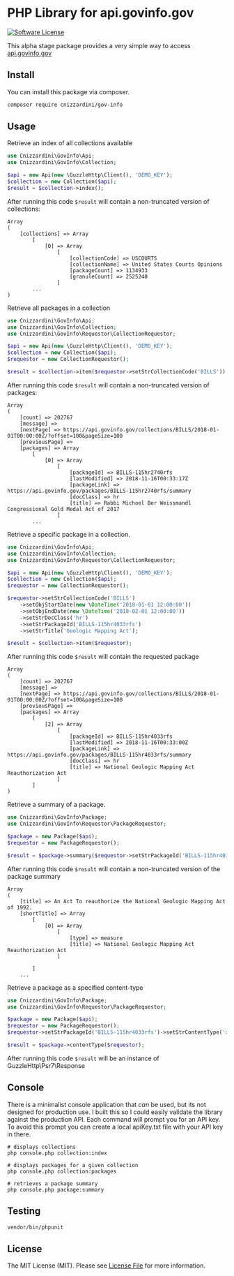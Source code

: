# PHP Library for api.govinfo.gov

[![Software License](https://img.shields.io/badge/license-MIT-brightgreen.svg?style=flat-square)](LICENSE.md)

This alpha stage package provides a very simple way to access [api.govinfo.gov](https://api.govinfo.gov/docs/)

## Install

You can install this package via composer.

```bash
composer require cnizzardini/gov-info
```

## Usage

Retrieve an index of all collections available

```php
use Cnizzardini\GovInfo\Api;
use Cnizzardini\GovInfo\Collection;

$api = new Api(new \GuzzleHttp\Client(), 'DEMO_KEY');
$collection = new Collection($api);
$result = $collection->index();
```

After running this code `$result` will contain a non-truncated version of collections:

```
Array
(
    [collections] => Array
        [
            [0] => Array
                [
                    [collectionCode] => USCOURTS
                    [collectionName] => United States Courts Opinions
                    [packageCount] => 1134933
                    [granuleCount] => 2525240
                ]
        ...
)

```

Retrieve all packages in a collection

```php
use Cnizzardini\GovInfo\Api;
use Cnizzardini\GovInfo\Collection;
use Cnizzardini\GovInfo\Requestor\CollectionRequestor;

$api = new Api(new \GuzzleHttp\Client(), 'DEMO_KEY');
$collection = new Collection($api);
$requestor = new CollectionRequestor();

$result = $collection->item($requestor->setStrCollectionCode('BILLS'));

```

After running this code `$result` will contain a non-truncated version of packages:

```
Array
(
    [count] => 202767
    [message] => 
    [nextPage] => https://api.govinfo.gov/collections/BILLS/2018-01-01T00:00:00Z/?offset=100&pageSize=100
    [previousPage] => 
    [packages] => Array
        [
            [0] => Array
                [
                    [packageId] => BILLS-115hr2740rfs
                    [lastModified] => 2018-11-16T00:33:17Z
                    [packageLink] => https://api.govinfo.gov/packages/BILLS-115hr2740rfs/summary
                    [docClass] => hr
                    [title] => Rabbi Michoel Ber Weissmandl Congressional Gold Medal Act of 2017
                ]
        ...
```

Retrieve a specific package in a collection. 

```php
use Cnizzardini\GovInfo\Api;
use Cnizzardini\GovInfo\Collection;
use Cnizzardini\GovInfo\Requestor\CollectionRequestor;

$api = new Api(new \GuzzleHttp\Client(), 'DEMO_KEY');
$collection = new Collection($api);
$requestor = new CollectionRequestor();

$requestor->setStrCollectionCode('BILLS')
    ->setObjStartDate(new \DateTime('2018-01-01 12:00:00'))
    ->setObjEndDate(new \DateTime('2018-02-01 12:00:00'))
    ->setStrDocClass('hr')
    ->setStrPackageId('BILLS-115hr4033rfs')
    ->setStrTitle('Geologic Mapping Act');

$result = $collection->item($requestor);
```

After running this code `$result` will contain the requested package

```
Array
(
    [count] => 202767
    [message] => 
    [nextPage] => https://api.govinfo.gov/collections/BILLS/2018-01-01T00:00:00Z/?offset=100&pageSize=100
    [previousPage] => 
    [packages] => Array
        [
            [2] => Array
                [
                    [packageId] => BILLS-115hr4033rfs
                    [lastModified] => 2018-11-16T00:33:00Z
                    [packageLink] => https://api.govinfo.gov/packages/BILLS-115hr4033rfs/summary
                    [docClass] => hr
                    [title] => National Geologic Mapping Act Reauthorization Act
                ]
        ]
)
```

Retrieve a summary of a package.

```php
use Cnizzardini\GovInfo\Package;
use Cnizzardini\GovInfo\Requestor\PackageRequestor;

$package = new Package($api);
$requestor = new PackageRequestor();

$result = $package->summary($requestor->setStrPackageId('BILLS-115hr4033rfs'));
```

After running this code `$result` will contain a non-truncated version of the package summary

```
Array
(
    [title] => An Act To reauthorize the National Geologic Mapping Act of 1992.
    [shortTitle] => Array
        [
            [0] => Array
                [
                    [type] => measure
                    [title] => National Geologic Mapping Act Reauthorization Act
                ]

        ]
    ...
```

Retrieve a package as a specified content-type

```php
use Cnizzardini\GovInfo\Package;
use Cnizzardini\GovInfo\Requestor\PackageRequestor;

$package = new Package($api);
$requestor = new PackageRequestor();
$requestor->setStrPackageId('BILLS-115hr4033rfs')->setStrContentType('xml');

$result = $package->contentType($requestor);
```

After running this code `$result` will be an instance of GuzzleHttp\Psr7\Response

## Console 

There is a minimalist console application that *can* be used, but its not designed for production use. 
I built this so I could easily validate the library against the production API. Each command will prompt 
you for an API key. To avoid this prompt you can create a local apiKey.txt file with your API key in there.

```shell
# displays collections
php console.php collection:index

# displays packages for a given collection
php console.php collection:packages

# retrieves a package summary
php console.php package:summary
```

## Testing

```bash
vendor/bin/phpunit
```

## License

The MIT License (MIT). Please see [License File](LICENSE.md) for more information.
